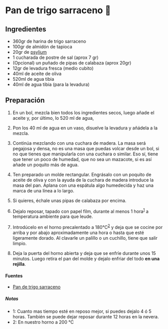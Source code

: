 # Pan de trigo sarraceno :bread:

## Ingredientes

-   360gr de harina de trigo sarraceno
-   100gr de almidón de tapioca
-   20gr de [psylium](https://www.glotonessingluten.com/recetas-sin-gluten/psyllium-una-gran-ayuda-pan-sin-gluten/)
-   1 cucharada de postre de sal (aprox 7 gr)
-   (Opcional) un puñado de pipas de calabaza (aprox 20gr)
-   12gr de levadura fresca (medio cubito)
-   40ml de aceite de oliva
-   520ml de agua tibia
-   40ml de agua tibia (para la levadura)

## Preparación

1.  En un bol, mezcla bien todos los ingredientes secos, luego añade el aceite y, por último, lo 520 ml de agua, 

2. Pon los 40 ml de agua en un vaso, disuelve la levadura y añádela a la mezcla.

3. Continúa mezclando con una cuchara de madera. La masa será pegajosa y densa, no es una masa que puedas volcar desde un bol, si no que tienes que manipularla con una cuchara o similar. Eso sí, tiene que tener un poco de humedad, que no sea un mazacote, si es así añade un poquito más de agua.

4.  Ten preparado un molde rectangular. Engrásalo con un poquito de aceite de oliva y con la ayuda de la cuchara de madera introduce la masa del pan. Aplana con una espátula algo humedecida y haz una marca de una línea a lo largo.

5.  Si quieres, échale unas pipas de calabaza por encima.

6.  Dejalo reposar, tapado con papel film, durante al menos 1 hora<sup>[1](#footnote1)</sup> a temperatura ambiente para que leude.

7.  Introdúcelo en el horno precalentado a 180°C<sup>[2](#footnote2)</sup> y deja que se cocine por arriba y por abajo aproximadamente una hora o hasta que esté ligeramente dorado. Al clavarle un palillo o un cuchillo, tiene que salir limpio.

8.  Deja la puerta del horno abierta y deja que se enfríe durante unos 15 minutos. Luego retira el pan del molde y dejalo enfriar del todo **en una rejilla**.

#### Fuentes

-   [Pan de trigo sarraceno](https://soycomocomo.es/que-desayuno/pan-de-trigo-sarraceno)

##### Notas

-   <a name="footnote1">1</a>: Cuanto mas tiempo esté en reposo mejor, si puedes dejalo 4 ó 5 horas. También se puede dejar reposar durante 12 horas en la nevera.
-   <a name="footnote2">2</a>: En nuestro horno a 200 °C
